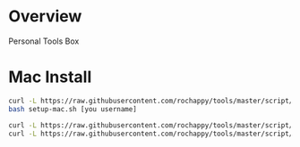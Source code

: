 # Overview
Personal Tools Box

# Mac Install 

```bash
curl -L https://raw.githubusercontent.com/rochappy/tools/master/script/setup-mac.sh > ~/setup-mac.sh
bash setup-mac.sh [you username]
```

```bash
curl -L https://raw.githubusercontent.com/rochappy/tools/master/script/setup-linux.sh > ~/setup-linux.sh
curl -L https://raw.githubusercontent.com/rochappy/tools/master/script/setup-linux.simple.sh > ~/setup-linux.simple.sh

```
